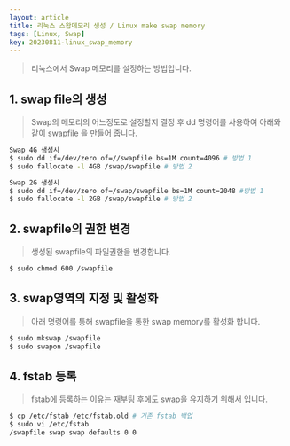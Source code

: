 ```yaml
---
layout: article
title: 리눅스 스왑메모리 생성 / Linux make swap memory
tags: [Linux, Swap]
key: 20230811-linux_swap_memory
---
```


> 리눅스에서 Swap 메모리를 설정하는 방법입니다.

## 1. swap file의 생성

> Swap의 메모리의 어느정도로 설정할지 결정 후
> dd 명령어를 사용하여 아래와 같이 swapfile 을 만들어 줍니다.
 

```bash
Swap 4G 생성시
$ sudo dd if=/dev/zero of=//swapfile bs=1M count=4096 # 방법 1
$ sudo fallocate -l 4GB /swap/swapfile # 방법 2
```

```bash
Swap 2G 생성시
$ sudo dd if=/dev/zero of=/swap/swapfile bs=1M count=2048 #방법 1
$ sudo fallocate -l 2GB /swap/swapfile # 방법 2
```


## 2. swapfile의 권한 변경

> 생성된 swapfile의 파일권한을 변경합니다.

```bash
$ sudo chmod 600 /swapfile
```

## 3. swap영역의 지정 및 활성화

> 아래 명령어를 통해 swapfile을 통한 swap memory를 활성화 합니다.

```bash
$ sudo mkswap /swapfile
$ sudo swapon /swapfile
```

## 4. fstab 등록

> fstab에 등록하는 이유는 재부팅 후에도 swap을 유지하기 위해서 입니다.

```bash
$ cp /etc/fstab /etc/fstab.old # 기존 fstab 백업
$ sudo vi /etc/fstab
/swapfile swap swap defaults 0 0
```
